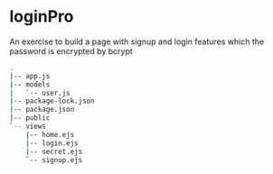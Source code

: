 # loginPro
An exercise to build a page with signup and login features which the password is encrypted by bcrypt

```bash
.
|-- app.js
|-- models
|   `-- user.js
|-- package-lock.json
|-- package.json
|-- public
`-- views
    |-- home.ejs
    |-- login.ejs
    |-- secret.ejs
    `-- signup.ejs


```

